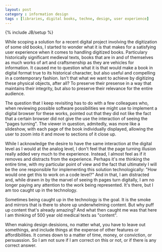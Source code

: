 ```yaml
---
layout: post
category : information design
tags : [libraries, digital books, techne, design, user experience]
---
```

{% include JB/setup %}


While scoping a solution for a recent digital project involving the digitization of some old books, I started to wonder what it is that makes for a satisfying user experience when it comes to handling digitized books. Particulary historically significant medieval texts, books that are in and of themselves as much works of art and craftsmenship as they are vehicles for information. It caused me to question what it is that would make a book in digital format true to its historical character, but also useful and compelling in a contemporary fashion. Isn't that what we want to achieve by digitizing these physical objects, after all? To preserve their presense in a way that maintains their integrity, but also to preserve their relevance for the entire audience. 

The question that I keep revisiting has to do with a few colleagues who, when reviewing possible software possibilities we might use to implement a digital browser for these works, pointed out that they did not like the fact that a certain browser did not give the use the interaction of seeing the "pages turning". The viewer in question, admitedly, was more like a slideshow, with each page of the book individually displayed, allowing the user to zoom into it and move to sections of it close up.

While I acknowledge the desire to have the same interaction at the digital level as I would at the analog level, I don't feel that the page turning illusion really added very much to the experience. Instead, I almost feel as if it removes and distracts from the experience. Perhaps it's me thinking the entire time, with my particular point of view and the fact that ultimately I will be the one responsible for implementing this solution technologically: "How would one get this to work on a code level?" And in that, I am distracted and, while drawn in by the marvel of seeing th pages turn digitally, I am no longer paying any attention to the work being represented. It's there, but I am too caught up in the technology. 

Sometimes being caught up in the technology is the goal. It is the smoke and mirrors that is there to shore up underwhelming content. But why puff up content that's already amazing? And what then caught me was that here I am thinking of 500 year old medical texts as "content".    

When making design desisions, no matter what, you have to leave out somethings, and include things at the expense of other features or affordibilities. It comes down to a matter of time, money, or conviction, or persuassion. So I am not sure if I am correct on this or not, or if there is any correct answer. 

